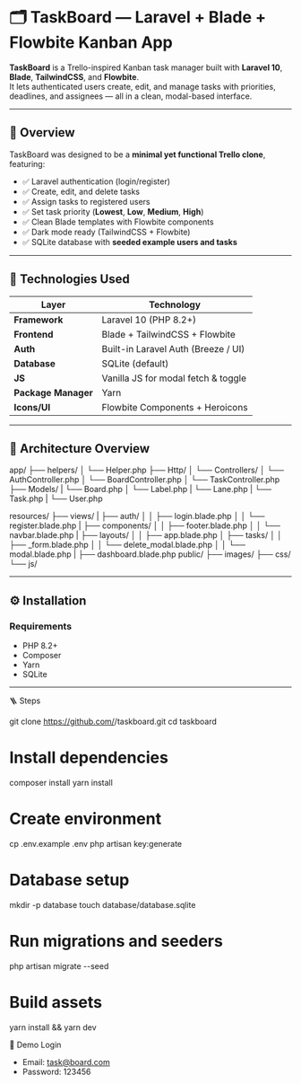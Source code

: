 # 🗂️ TaskBoard — Laravel + Blade + Flowbite Kanban App

**TaskBoard** is a Trello-inspired Kanban task manager built with **Laravel 10**, **Blade**, **TailwindCSS**, and **Flowbite**.  
It lets authenticated users create, edit, and manage tasks with priorities, deadlines, and assignees — all in a clean, modal-based interface.

---

## 🌟 Overview

TaskBoard was designed to be a **minimal yet functional Trello clone**, featuring:

-   ✅ Laravel authentication (login/register)
-   ✅ Create, edit, and delete tasks
-   ✅ Assign tasks to registered users
-   ✅ Set task priority (**Lowest**, **Low**, **Medium**, **High**)
-   ✅ Clean Blade templates with Flowbite components
-   ✅ Dark mode ready (TailwindCSS + Flowbite)
-   ✅ SQLite database with **seeded example users and tasks**

---

## 🧰 Technologies Used

| Layer               | Technology                          |
| ------------------- | ----------------------------------- |
| **Framework**       | Laravel 10 (PHP 8.2+)               |
| **Frontend**        | Blade + TailwindCSS + Flowbite      |
| **Auth**            | Built-in Laravel Auth (Breeze / UI) |
| **Database**        | SQLite (default)                    |
| **JS**              | Vanilla JS for modal fetch & toggle |
| **Package Manager** | Yarn                                |
| **Icons/UI**        | Flowbite Components + Heroicons     |

---

## 🧱 Architecture Overview

app/
├── helpers/
│ └── Helper.php
├── Http/
│ └── Controllers/
│ └── AuthController.php
│ └── BoardController.php
│ └── TaskController.php
├── Models/
| └── Board.php
│ └── Label.php
| └── Lane.php
| └── Task.php
| └── User.php

resources/
├── views/
| ├── auth/
│ │ ├── login.blade.php
│ │ └── register.blade.php
| ├── components/
│ │ ├── footer.blade.php
│ │ └── navbar.blade.php
| ├── layouts/
│ │ ├── app.blade.php
│ ├── tasks/
│ │ ├── \_form.blade.php
│ │ └── delete_modal.blade.php
│ │ └── modal.blade.php
| ├── dashboard.blade.php
public/
├── images/
├── css/
└── js/

---

## ⚙️ Installation

### Requirements

-   PHP 8.2+
-   Composer
-   Yarn
-   SQLite

---

🪜 Steps

git clone https://github.com/<yourusername>/taskboard.git
cd taskboard

# Install dependencies

composer install
yarn install

# Create environment

cp .env.example .env
php artisan key:generate

# Database setup

mkdir -p database
touch database/database.sqlite

# Run migrations and seeders

php artisan migrate --seed

# Build assets

yarn install && yarn dev

🔑 Demo Login

-   Email: task@board.com
-   Password: 123456

